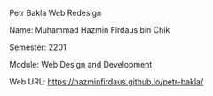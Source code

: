 Petr Bakla Web Redesign

Name: Muhammad Hazmin Firdaus bin Chik

Semester: 2201

Module: Web Design and Development

Web URL: https://hazminfirdaus.github.io/petr-bakla/
